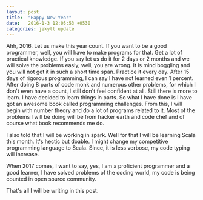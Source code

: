 ```yaml
---
layout: post
title:  "Happy New Year"
date:   2016-1-3 12:05:53 +0530
categories: jekyll update
---
```

Ahh, 2016. Let us make this year count. If you want to be a good programmer, well, you will have to make programs for that. Get a lot of practical knowledge. If you say let us do it for  2 days or 2 months and we will solve the problems easly, well, you are wrong. It is mind boggling and you will not get it in such a short time span. Practice it every day. After 15 days of rigorous programming, I can say I have not learned even 1 percent. After doing 8 parts of code monk and numerous other problems, for which I don't even have a count, I still don't feel confident at all. Still there is more to learn. I have decided to learn things in parts. So what I have done is I have got an awesome book called programming challenges. From this, I will begin with number theory and do a lot of programs related to it. Most of the problems I will be doing will be from hacker earth and code chef and of course what book recommends me do. 

I also told that I will be working in spark. Well for that I will be learning Scala this month. It's hectic but doable. I might change my competitive programming language to Scala. Since, it is less verbose, my code typing will increase. 

When 2017 comes, I want to say, yes, I am a proficient programmer and a good learner, I have solved problems of the coding world, my code is being counted in open source community. 

That's all I will be writing in this post.


